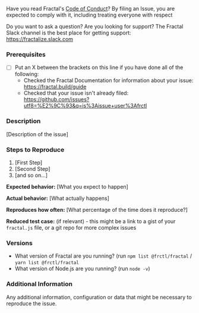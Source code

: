 Have you read Fractal's [Code of Conduct](/.github/CODE_OF_CONDUCT.md)? By filing an Issue, you are expected to comply with it, including treating everyone with respect

Do you want to ask a question? Are you looking for support? The Fractal Slack channel is the best place for getting support: https://fractalize.slack.com

### Prerequisites

* [ ] Put an X between the brackets on this line if you have done all of the following:
    * Checked the Fractal Documentation for information about your issue: https://fractal.build/guide
    * Checked that your issue isn't already filed: https://github.com/issues?utf8=%E2%9C%93&q=is%3Aissue+user%3Afrctl

### Description

[Description of the issue]

### Steps to Reproduce

1. [First Step]
2. [Second Step]
3. [and so on...]

**Expected behavior:** [What you expect to happen]

**Actual behavior:** [What actually happens]

**Reproduces how often:** [What percentage of the time does it reproduce?]

**Reduced test case:** (if relevant) - this might be a link to a gist of your `fractal.js` file, or a git repo for more complex issues

### Versions

* What version of Fractal are you running? (run `npm list @frctl/fractal` / `yarn list @frctl/fractal`
* What version of Node.js are you running? (run `node -v`)


### Additional Information

Any additional information, configuration or data that might be necessary to reproduce the issue.
